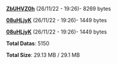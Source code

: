 [**ZbUHVZ0h**](/data/ZbUHVZ0h.txt) (26/11/22 - 19:26)- 8269 bytes

[**08uHLjyK**](/data/08uHLjyK.txt) (26/11/22 - 19:26)- 1449 bytes

[**08uHLjyK**](/data/08uHLjyK.txt) (26/11/22 - 19:26)- 1449 bytes

**Total Datas**: 5150

**Total Size**: 29.13 MB / 29.1 MB
